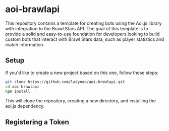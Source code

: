 # aoi-brawlapi
This repository contains a template for creating bots using the Aoi.js library with integration to the Brawl Stars API. The goal of this template is to provide a solid and easy-to-use foundation for developers looking to build custom bots that interact with Brawl Stars data, such as player statistics and match information.

## Setup
If you'd like to create a new project based on this one, follow these steps:
```bash
git clone https://github.com/ladyneo/aoi-brawlapi.git
cd aoi-brawlapi
npm install
```
This will clone the repository, creating a new directory, and installing the aoi.js dependency.

## Registering a Token
